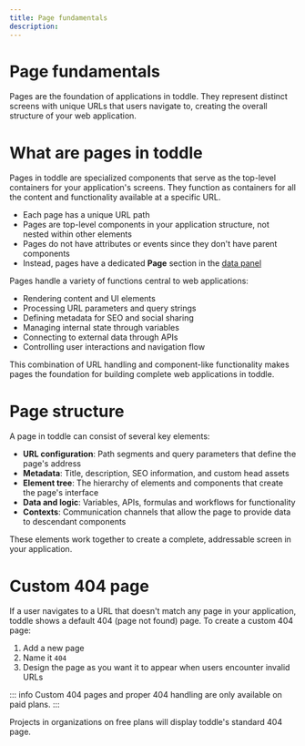 ```yaml
---
title: Page fundamentals
description:
---
```


# Page fundamentals
Pages are the foundation of applications in toddle. They represent distinct screens with unique URLs that users navigate to, creating the overall structure of your web application.

# What are pages in toddle
Pages in toddle are specialized components that serve as the top-level containers for your application's screens. They function as containers for all the content and functionality available at a specific URL. 
- Each page has a unique URL path
- Pages are top-level components in your application structure, not nested within other elements
- Pages do not have attributes or events since they don't have parent components
- Instead, pages have a dedicated **Page** section in the [data panel](/the-editor/data-panel)

Pages handle a variety of functions central to web applications:
- Rendering content and UI elements
- Processing URL parameters and query strings
- Defining metadata for SEO and social sharing
- Managing internal state through variables
- Connecting to external data through APIs
- Controlling user interactions and navigation flow

This combination of URL handling and component-like functionality makes pages the foundation for building complete web applications in toddle.

# Page structure
A page in toddle can consist of several key elements:
- **URL configuration**: Path segments and query parameters that define the page's address
- **Metadata**: Title, description, SEO information, and custom head assets
- **Element tree**: The hierarchy of elements and components that create the page's interface
- **Data and logic**: Variables, APIs, formulas and workflows for functionality
- **Contexts**: Communication channels that allow the page to provide data to descendant components

These elements work together to create a complete, addressable screen in your application.

# Custom 404 page
If a user navigates to a URL that doesn't match any page in your application, toddle shows a default 404 (page not found) page.
To create a custom 404 page:
1. Add a new page
2. Name it `404`
3. Design the page as you want it to appear when users encounter invalid URLs

::: info
Custom 404 pages and proper 404 handling are only available on paid plans.
:::

Projects in organizations on free plans will display toddle's standard 404 page.